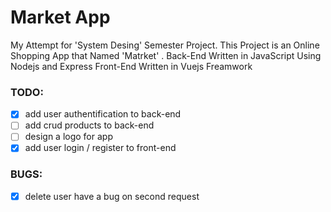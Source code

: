 # Market App 
My Attempt for 'System Desing' Semester Project. This Project is an Online Shopping App that Named 'Matrket' .
Back-End Written in JavaScript Using Nodejs and Express
Front-End Written in Vuejs Freamwork

### TODO:
- [x] add user authentification to back-end
- [ ] add crud products to back-end
- [ ] design a logo for app
- [x] add user login / register to front-end

### BUGS:
- [x] delete user have a bug on second request


